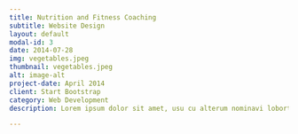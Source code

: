 ```yaml
---
title: Nutrition and Fitness Coaching
subtitle: Website Design
layout: default
modal-id: 3
date: 2014-07-28
img: vegetables.jpeg
thumbnail: vegetables.jpeg
alt: image-alt
project-date: April 2014
client: Start Bootstrap
category: Web Development
description: Lorem ipsum dolor sit amet, usu cu alterum nominavi lobortis. At duo novum diceret. Tantas apeirian vix et, usu sanctus postulant inciderint ut, populo diceret necessitatibus in vim. Cu eum dicam feugiat noluisse.

---
```

